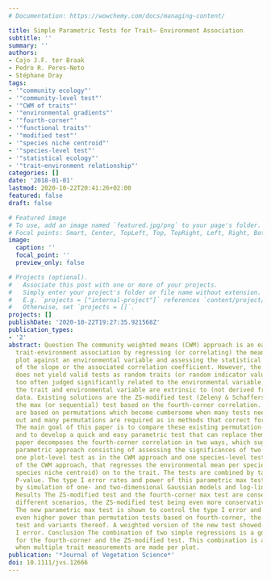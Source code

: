 ```yaml
---
# Documentation: https://wowchemy.com/docs/managing-content/

title: Simple Parametric Tests for Trait– Environment Association
subtitle: ''
summary: ''
authors:
- Cajo J.F. ter Braak
- Pedro R. Peres-Neto
- Stéphane Dray
tags:
- '"community ecology"'
- '"community-level test"'
- '"CWM of traits"'
- '"environmental gradients"'
- '"fourth-corner"'
- '"functional traits"'
- '"modified test"'
- '"species niche centroid"'
- '"species-level test"'
- '"statistical ecology"'
- '"trait–environment relationship"'
categories: []
date: '2018-01-01'
lastmod: 2020-10-22T20:41:26+02:00
featured: false
draft: false

# Featured image
# To use, add an image named `featured.jpg/png` to your page's folder.
# Focal points: Smart, Center, TopLeft, Top, TopRight, Left, Right, BottomLeft, Bottom, BottomRight.
image:
  caption: ''
  focal_point: ''
  preview_only: false

# Projects (optional).
#   Associate this post with one or more of your projects.
#   Simply enter your project's folder or file name without extension.
#   E.g. `projects = ["internal-project"]` references `content/project/deep-learning/index.md`.
#   Otherwise, set `projects = []`.
projects: []
publishDate: '2020-10-22T19:27:35.921568Z'
publication_types:
- '2'
abstract: Question The community weighted means (CWM) approach is an easy way of analyzing
  trait-environment association by regressing (or correlating) the mean trait per
  plot against an environmental variable and assessing the statistical significance
  of the slope or the associated correlation coefficient. However, the CWM approach
  does not yield valid tests as random traits (or random indicator values) are far
  too often judged significantly related to the environmental variable, even when
  the trait and environmental variable are extrinsic to (not derived from) the community
  data. Existing solutions are the ZS-modified test (Zelený & Schaffers 2012) and
  the max (or sequential) test based on the fourth-corner correlation. Both tests
  are based on permutations which become cumbersome when many tests need to be carried
  out and many permutations are required as in methods that correct for multiple testing.
  The main goal of this paper is to compare these existing permutation-based solutions
  and to develop a quick and easy parametric test that can replace them. Methods This
  paper decomposes the fourth-corner correlation in two ways, which suggests a simple
  parametric approach consisting of assessing the significances of two linear regressions,
  one plot-level test as in the CWM approach and one species-level test, the reverse
  of the CWM approach, that regresses the environmental mean per species (i.e. the
  species niche centroid) on to the trait. The tests are combined by taking the maximum
  P-value. The type I error rates and power of this parametric max test is examined
  by simulation of one- and two-dimensional Gaussian models and log-linear models.
  Results The ZS-modified test and the fourth-corner max test are conservative in
  different scenarios, the ZS-modified test being even more conservative than fourth-corner.
  The new parametric max test is shown to control the type I error and has equal or
  even higher power than permutation tests based on fourth-corner, the ZS-modified
  test and variants thereof. A weighted version of the new test showed inflated type
  I error. Conclusion The combination of two simple regressions is a good alternative
  for the fourth-corner and the ZS-modified test. This combination is also applicable
  when multiple trait measurements are made per plot.
publication: '*Journal of Vegetation Science*'
doi: 10.1111/jvs.12666
---
```

